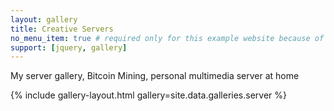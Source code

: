 ```yaml
---
layout: gallery
title: Creative Servers
no_menu_item: true # required only for this example website because of menu construction
support: [jquery, gallery]
---
```


My server gallery, Bitcoin Mining, personal multimedia server at home

{% include gallery-layout.html gallery=site.data.galleries.server %}
